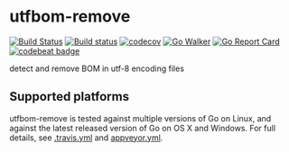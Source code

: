 # utfbom-remove

[![Build Status](https://travis-ci.org/alastairruhm/utfbom-remove.svg?branch=master)](https://travis-ci.org/alastairruhm/utfbom-remove)
[![Build status](https://ci.appveyor.com/api/projects/status/6lor56a2339hd8we?svg=true&passingText=windows%20build%20passing)](https://ci.appveyor.com/project/alastairruhm/utfbom-remove)
[![codecov](https://codecov.io/gh/alastairruhm/utfbom-remove/branch/master/graph/badge.svg)](https://codecov.io/gh/alastairruhm/utfbom-remove)
[![Go Walker](https://gowalker.org/api/v1/badge)](https://gowalker.org/github.com/alastairruhm/utfbom-remove)
[![Go Report Card](https://goreportcard.com/badge/github.com/alastairruhm/utfbom-remove)](https://goreportcard.com/report/github.com/alastairruhm/utfbom-remove)
[![codebeat badge](https://codebeat.co/badges/dcefcf89-de89-4d8a-adfb-b542b025c067)](https://codebeat.co/projects/github-com-alastairruhm-utfbom-remove-master)

detect and remove BOM in utf-8 encoding files


## Supported platforms

utfbom-remove is tested against multiple versions of Go on Linux, and against the latest released version of Go on OS X and Windows. For full details, see [.travis.yml](./.travis.yml) and [appveyor.yml](./appveyor.yml).
